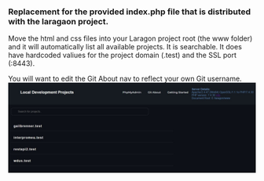 ### Replacement for the provided index.php file that is distributed with the laragaon project. 
Move the html and css files into your Laragon project root (the www folder) and it will automatically list all available projects. It is searchable. 
It does have hardcoded valiues for the project domain (.test) and the SSL port (:8443). 

You will want to edit the Git About nav to reflect your own Git username. 
![screenshot of laragon landing page](https://github.com/CapWebSolutions/laragon-landing-page/blob/main/docs/docs/LaragonSharedScreenshot.jpg)
